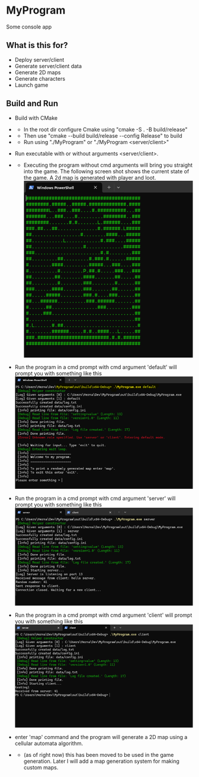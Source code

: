 [game]: https://github.com/kadeska/MyProgram/blob/main/images/DefaultRunNoArgs.png "game"
[default]: https://github.com/kadeska/MyProgram/blob/main/images/defaultArgument.png "default"
[server]: https://github.com/kadeska/MyProgram/blob/main/images/server.png "server"
[client]: https://github.com/kadeska/MyProgram/blob/main/images/client.png "client"



# MyProgram
Some console app


## What is this for?
* Deploy server/client
* Generate server/client data
* Generate 2D maps
* Generate characters
* Launch game


## Build and Run
* Build with CMake
* * In the root dir configure Cmake using "cmake -S . -B build/release"
* * Then use "cmake --build build/release --config Release" to build
* * Run using "./MyProgram" or "./MyProgram <server/client>"
* Run executable with or without arguments <server/client>.
* * Executing the program without cmd arguments will bring you straight into the game. The following screen shot shows the current state of the game. A 2d map is generated with player and loot.
  ![alt text][game]

* Run the program in a cmd prompt with cmd argument 'default' will prompt you with something like this
  ![alt text][default]

* Run the program in a cmd prompt with cmd argument 'server' will prompt you with something like this
  ![alt text][server]

* Run the program in a cmd prompt with cmd argument 'client' will prompt you with something like this
  ![alt text][client]

* enter 'map' command and the program will generate a 2D map using a cellular automata algorithm.
* * (as of right now) this has been moved to be used in the game generation. Later I will add a map generation system for making custom maps.

